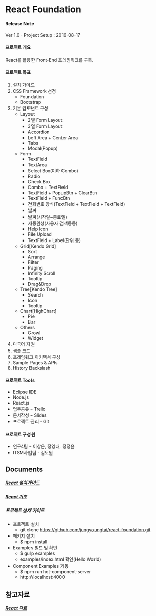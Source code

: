 React Foundation
================

#### Release Note
Ver 1.0 - Project Setup : 2016-08-17


#### 프로젝트 개요
React를 활용한 Front-End 프레임워크를 구축.

#### 프로젝트 목표
1. 설치 가이드
2. CSS Framework 선정
	- Foundation
	- Bootstrap
3. 기본 컴포넌트 구성
	- Layout
		- 2열 Form Layout
		- 3열 Form Layout
		- Accordion
		- Left Area + Center Area
		- Tabs
		- Modal(Popup)
	- Form
		- TextField
		- TextArea
		- Select Box(이하 Combo)
		- Radio
		- Check Box
		- Combo + TextField
		- TextField + PopupBtn + ClearBtn
		- TextField + FuncBtn
		- 전화번호 양식(TextField + TextField + TextField)
		- 날짜
		- 날짜(시작일~종료일)
		- 자동완성(사용자 검색등등)
		- Help Icon
		- File Upload
		- TextField + Label(단위 등)
	- Grid[Kendo Grid]
		- Sort
		- Arrange
		- Filter
		- Paging
		- Infinity Scroll
		- Tooltip
		- Drag&Drop
	- Tree[Kendo Tree]
		- Search
		- Icon
		- Tooltip
	- Chart[HighChart]
		- Pie
		- Bar
	- Others
		- Growl
		- Widget
4. 다국어 지원
5. 샘플 코드
6. 프레임워크 아키텍쳐 구성
7. Sample Pages & APIs
8. History Backslash

#### 프로젝트 Tools
- Eclipse IDE
- Node.js
- React.js
- 업무공유 - Trello
- 문서작성 - Slides
- 프로젝트 관리 - Git

#### 프로젝트 구성원
- 연구4팀 - 이창은, 정영태, 정정윤
- ITSM사업팀 - 김도원


Documents
---------
##### [React 설치가이드](http://slides.com/jungyoungtai/react-foundation)
##### [React 기초](http://slides.com/jungyoungtai/react-foundation-basic)
##### 프로젝트 설치 가이드
- 프로젝트 설치
	- git clone https://github.com/jungyoungtai/react-foundation.git
- 패키지 설치
	- $ npm install
- Examples 빌드 및 확인
	- $ gulp examples
	- examples/index.html 확인(Hello World)
- Component Examples 기동
	- $ npm run hot-component-server
	- http://localhost:4000

참고자료
-----
##### [React 자료](https://github.com/enaqx/awesome-react)
